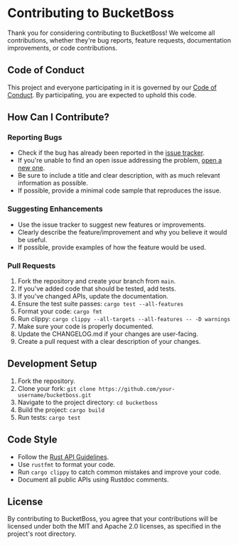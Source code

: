 # Contributing to BucketBoss

Thank you for considering contributing to BucketBoss! We welcome all contributions, whether they're bug reports, feature requests, documentation improvements, or code contributions.

## Code of Conduct

This project and everyone participating in it is governed by our [Code of Conduct](CODE_OF_CONDUCT.md). By participating, you are expected to uphold this code.

## How Can I Contribute?

### Reporting Bugs

- Check if the bug has already been reported in the [issue tracker](https://github.com/copyleftdev/bucketboss/issues).
- If you're unable to find an open issue addressing the problem, [open a new one](https://github.com/copyleftdev/bucketboss/issues/new).
- Be sure to include a title and clear description, with as much relevant information as possible.
- If possible, provide a minimal code sample that reproduces the issue.

### Suggesting Enhancements

- Use the issue tracker to suggest new features or improvements.
- Clearly describe the feature/improvement and why you believe it would be useful.
- If possible, provide examples of how the feature would be used.

### Pull Requests

1. Fork the repository and create your branch from `main`.
2. If you've added code that should be tested, add tests.
3. If you've changed APIs, update the documentation.
4. Ensure the test suite passes: `cargo test --all-features`
5. Format your code: `cargo fmt`
6. Run clippy: `cargo clippy --all-targets --all-features -- -D warnings`
7. Make sure your code is properly documented.
8. Update the CHANGELOG.md if your changes are user-facing.
9. Create a pull request with a clear description of your changes.

## Development Setup

1. Fork the repository.
2. Clone your fork: `git clone https://github.com/your-username/bucketboss.git`
3. Navigate to the project directory: `cd bucketboss`
4. Build the project: `cargo build`
5. Run tests: `cargo test`

## Code Style

- Follow the [Rust API Guidelines](https://rust-lang.github.io/api-guidelines/).
- Use `rustfmt` to format your code.
- Run `cargo clippy` to catch common mistakes and improve your code.
- Document all public APIs using Rustdoc comments.

## License

By contributing to BucketBoss, you agree that your contributions will be licensed under both the MIT and Apache 2.0 licenses, as specified in the project's root directory.
